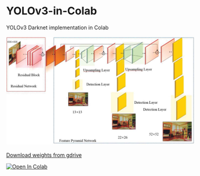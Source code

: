 # YOLOv3-in-Colab
YOLOv3 Darknet implementation in Colab </br>
<br>
![](YOLOv3.png)
</br>
<br>
<a href="https://drive.google.com/file/d/1hCTJDJLEzWrL-Y7gUm8k1kui-xtyJt5M/view">Download weights from gdrive</a>

<a href="https://colab.research.google.com/github/Gainward777/YOLOv3-in-Colab/blob/main/YOLOv3_in_Colab_(DarkNet).ipynb" target="_parent"><img src="https://colab.research.google.com/assets/colab-badge.svg" alt="Open In Colab"/></a>
